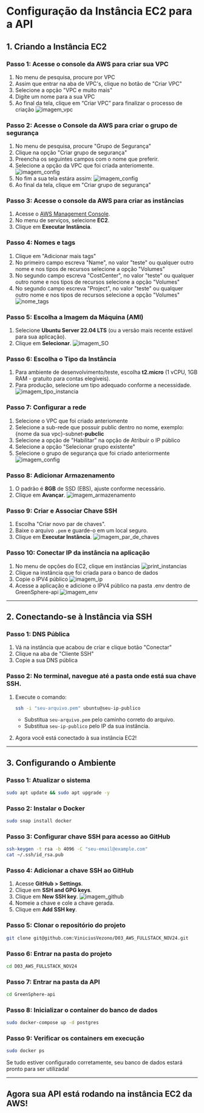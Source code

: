 # Configuração da Instância EC2 para a API

## 1. Criando a Instância EC2

### Passo 1: Acesse o console da AWS para criar sua VPC
1. No menu de pesquisa, procure por VPC
2. Assim que entrar na aba de VPC's, clique no botão de "Criar VPC"
3. Selecione a opção "VPC e muito mais"
4. Digite um nome para a sua VPC
5. Ao final da tela, clique em “Criar VPC” para finalizar o processo de criação
![imagem_vpc](./imagens/vpc.png)

### Passo 2: Acesse o Console da AWS para criar o grupo de segurança
1. No menu de pesquisa, procure "Grupo de Segurança"
2. Clique na opção "Criar grupo de segurança"
3. Preencha os seguintes campos com o nome que preferir. 
4. Selecione a opção da VPC que foi criada anteriomente.
![imagem_config](./imagens/print8_s3.png)
5. No fim a sua tela estára assim:
![imagem_config](./imagens/print10_s3.png)
6. Ao final da tela, clique em "Criar grupo de segurança"

### Passo 3: Acesse o console da AWS para criar as instâncias
1. Acesse o [AWS Management Console](https://aws.amazon.com/console/).
2. No menu de serviços, selecione **EC2**.
3. Clique em **Executar Instância**.

### Passo 4: Nomes e tags 
1. Clique em "Adicionar mais tags"
2. No primeiro campo escreva "Name", no valor "teste" ou qualquer outro nome e nos tipos de recursos selecione a opção "Volumes"
3. No segundo campo escreva "CostCenter", no valor "teste" ou qualquer outro nome e nos tipos de recursos selecione a opção "Volumes"
4. No segundo campo escreva "Project", no valor "teste" ou qualquer outro nome e nos tipos de recursos selecione a opção "Volumes"
![nome_tags](./imagens/nome_tages.png)

### Passo 5: Escolha a Imagem da Máquina (AMI)

1. Selecione **Ubuntu Server 22.04 LTS** (ou a versão mais recente estável para sua aplicação).
2. Clique em **Selecionar**.
![imagem_SO](./imagens/SO_maquina_virtual.png)

### Passo 6: Escolha o Tipo da Instância

1. Para ambiente de desenvolvimento/teste, escolha **t2.micro** (1 vCPU, 1GB RAM - gratuito para contas elegíveis).
2. Para produção, selecione um tipo adequado conforme a necessidade.
![imagem_tipo_instancia](./imagens/tipo_instancia.png)

### Passo 7: Configurar a rede 
1. Selecione o VPC que foi criado anteriomente  
2. Selecione a sub-rede que possuir public dentro no nome, exemplo: {nome da sua vpc}-subnet-**pubclic**
3. Selecione a opção de "Habilitar" na opção de Atribuir o IP público
4. Selecione a opção  "Selecionar grupo existente"
5. Selecione o grupo de segurança que foi criado anteriormente
![imagem_config](./imagens/print11_s3.png)

### Passo 8: Adicionar Armazenamento

1. O padrão é **8GB** de SSD (EBS), ajuste conforme necessário.
2. Clique em **Avançar**.
![imagem_armazenamento](./imagens/armazenamento.png)


### Passo 9: Criar e Associar Chave SSH

1. Escolha "Criar novo par de chaves".
2. Baixe o arquivo `.pem` e guarde-o em um local seguro.
3. Clique em **Executar Instância**.
![imagem_par_de_chaves](./imagens/criar_par_chave.png)

### Passo 10: Conectar IP da instância na aplicação
1. No menu de opções do EC2, clique em instâncias 
![print_instancias](./imagens/print_instancias.png)
2. Clique na instância que foi criada para o banco de dados
3. Copie o IPV4 público 
![imagem_ip](./imagens/print_ippublico.png)
4. Acesse a aplicação e adicione o IPV4 público na pasta .env dentro de GreenSphere-api
![imagem_env](./imagens/env_arquivo.png)

---

## 2. Conectando-se à Instância via SSH

### Passo 1: DNS Pública 
1. Vá na instância que acabou de criar e clique botão "Conectar"
2. Clique na aba de "Cliente SSH"
3. Copie a sua DNS pública

### Passo 2: No terminal, navegue até a pasta onde está sua chave SSH.

1. Execute o comando:
   
   ```sh
   ssh -i "seu-arquivo.pem" ubuntu@seu-ip-publico
   ```
   
   - Substitua `seu-arquivo.pem` pelo caminho correto do arquivo.
   - Substitua `seu-ip-publico` pelo IP da sua instância.
   
2. Agora você está conectado à sua instância EC2!

---

## 3. Configurando o Ambiente

### Passo 1: Atualizar o sistema
   ```sh
   sudo apt update && sudo apt upgrade -y
   ```

### Passo 2: Instalar o Docker
   ```sh
   sudo snap install docker
   ```

### Passo 3: Configurar chave SSH para acesso ao GitHub
   ```sh
   ssh-keygen -t rsa -b 4096 -C "seu-email@example.com"
   cat ~/.ssh/id_rsa.pub
   ```

### Passo 4: Adicionar a chave SSH ao GitHub
1. Acesse **GitHub > Settings**.
2. Clique em **SSH and GPG keys**.
3. Clique em **New SSH key**.
![imagem_github](./imagens/git_ssh.png)
4. Nomeie a chave e cole a chave gerada.
5. Clique em **Add SSH key**.


### Passo 5: Clonar o repositório do projeto
   ```sh
   git clone git@github.com:ViniciusVezono/D03_AWS_FULLSTACK_NOV24.git
   ```

### Passo 6: Entrar na pasta do projeto
   ```sh
   cd D03_AWS_FULLSTACK_NOV24
   ```

### Passo 7: Entrar na pasta da API
   ```sh
   cd GreenSphere-api
   ```

### Passo 8: Inicializar o container do banco de dados
   ```sh
   sudo docker-compose up -d postgres
   ```

### Passo 9: Verificar os containers em execução
   ```sh
   sudo docker ps
   ```

Se tudo estiver configurado corretamente, seu banco de dados estará pronto para ser utilizada!

---

## Agora sua API está rodando na instância EC2 da AWS!

